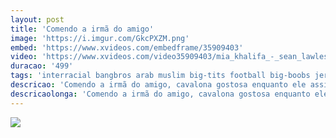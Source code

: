 ```yaml
---
layout: post
title: 'Comendo a irmã do amigo'
image: 'https://i.imgur.com/GkcPXZM.png'
embed: 'https://www.xvideos.com/embedframe/35909403'
video: 'https://www.xvideos.com/video35909403/mia_khalifa_-_sean_lawless_watches_my_wrestle_a_big_black_cock_with_my_tongue'
duracao: '499'
tags: 'interracial bangbros arab muslim big-tits football big-boobs jersey monstersofcock moc big-black-cock big-black-dick bang-bros monsters-of-cock quarterback mia-khalifa mia-k sean-lawless mia-callista miak'
descricao: 'Comendo a irmã do amigo, cavalona gostosa enquanto ele assiste pela porta e se enche de tesão louco para pegar a irmã também.'
descricaolonga: 'Comendo a irmã do amigo, cavalona gostosa enquanto ele assiste pela porta e se enche de tesão louco para pegar a irmã também. Sexo gostoso com essa gostosa do rabão e peitos perfeitos.'
---
```

<a href="{{ page.url | prepend: site.baseurl | prepend: site.url }}"><img src="{{ page.image }}" /></a>
